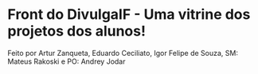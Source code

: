 # Front do DivulgaIF - Uma vitrine dos projetos dos alunos!

Feito por Artur Zanqueta,
 Eduardo Ceciliato, 
 Igor Felipe de Souza, 
 SM: Mateus Rakoski e 
 PO: Andrey Jodar